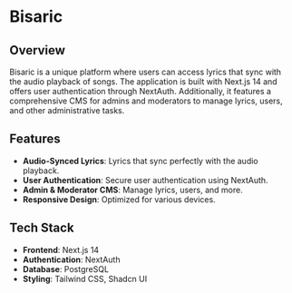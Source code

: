 # Bisaric

## Overview

Bisaric is a unique platform where users can access lyrics that sync with the audio playback of songs. The application is built with Next.js 14 and offers user authentication through NextAuth. Additionally, it features a comprehensive CMS for admins and moderators to manage lyrics, users, and other administrative tasks.

## Features

- **Audio-Synced Lyrics**: Lyrics that sync perfectly with the audio playback.
- **User Authentication**: Secure user authentication using NextAuth.
- **Admin & Moderator CMS**: Manage lyrics, users, and more.
- **Responsive Design**: Optimized for various devices.

## Tech Stack

- **Frontend**: Next.js 14
- **Authentication**: NextAuth
- **Database**: PostgreSQL
- **Styling**: Tailwind CSS, Shadcn UI

